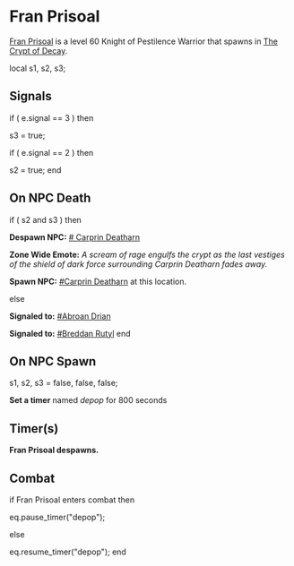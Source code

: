 # Fran Prisoal



[Fran Prisoal](/npc/200230) is a level 60 Knight of Pestilence Warrior that spawns in [The Crypt of Decay](/zone/200).

local s1, s2, s3;



## Signals

if ( e.signal == 3 ) then 


s3 = true;

if ( e.signal == 2 ) then 


s2 = true;
end



## On NPC Death

if ( s2 and s3 ) then


**Despawn NPC:**  [\# Carprin Deatharn](/npc/200007)


**Zone Wide Emote:** <span class="text-warning">*A scream of rage engulfs the crypt as the last vestiges of the shield of dark force surrounding Carprin Deatharn fades away.*</span>


**Spawn NPC:**  [\#Carprin Deatharn](/npc/200232) at this location.

else


**Signaled to:**  [\#Abroan Drian](/npc/200222)


**Signaled to:**  [\#Breddan Rutyl](/npc/200229)
end



## On NPC Spawn

s1, s2, s3 = false, false, false;

**Set a timer** named *depop* for 800 seconds


## Timer(s)

**Fran Prisoal despawns.**


## Combat

if  Fran Prisoal enters combat  then


eq.pause_timer("depop");

else


eq.resume_timer("depop");
end
